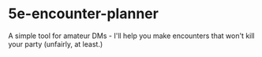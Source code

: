 # 5e-encounter-planner
A simple tool for amateur DMs - I'll help you make encounters that won't kill your party (unfairly, at least.)
